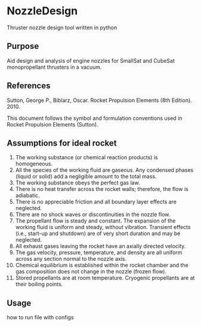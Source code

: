 # NozzleDesign
Thruster nozzle design tool written in python

## Purpose
Aid design and analysis of engine nozzles for SmallSat and CubeSat monopropellant thrusters in a vacuum.

## References 
Sutton, George P., Biblarz, Oscar. Rocket Propulsion Elements (8th Edition). 2010.

This document follows the symbol and formulation conventions used in 
Rocket Propulsion Elements (Sutton).

## Assumptions for ideal rocket
1.    The working substance (or chemical reaction products) is homogeneous.
2.    All the species of the working fluid are gaseous. Any condensed phases (liquid or solid) add a negligible amount to the total mass.
3.    The working substance obeys the perfect gas law.
4.    There is no heat transfer across the rocket walls; therefore, the flow is adiabatic.
5.    There is no appreciable friction and all boundary layer effects are neglected.
6.    There are no shock waves or discontinuities in the nozzle flow.
7.    The propellant flow is steady and constant. The expansion of the working fluid is uniform and steady, without vibration. Transient effects (i.e., start-up and shutdown) are of very short duration and may be neglected.
8.    All exhaust gases leaving the rocket have an axially directed velocity.
9.    The gas velocity, pressure, temperature, and density are all uniform across any section normal to the nozzle axis.
10.   Chemical equilibrium is established within the rocket chamber and the gas composition does not change in the nozzle (frozen flow).
11.   Stored propellants are at room temperature. Cryogenic propellants are at their boiling points.

## Usage
how to run file with configs
